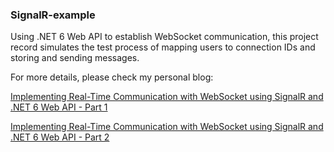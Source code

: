 ### SignalR-example

Using .NET 6 Web API to establish WebSocket communication, this project record simulates the test process of mapping users to connection IDs and storing and sending messages. 

For more details, please check my personal blog:

[Implementing Real-Time Communication with WebSocket using SignalR and .NET 6 Web API - Part 1]([https://example.com](https://sunnote.xyz/tutorials/aspnetcore-6.0-signalr-websocket-1/))

[Implementing Real-Time Communication with WebSocket using SignalR and .NET 6 Web API - Part 2]([https://example.com](https://sunnote.xyz/tutorials/aspnetcore-6.0-signalr-websocket-2/)https://sunnote.xyz/tutorials/aspnetcore-6.0-signalr-websocket-2/)
